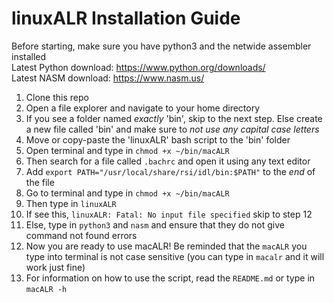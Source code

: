# linuxALR Installation Guide

Before starting, make sure you have python3 and the netwide assembler installed  
Latest Python download: <https://www.python.org/downloads/>  
Latest NASM download: <https://www.nasm.us/>

1. Clone this repo
2. Open a file explorer and navigate to your home directory
3. If you see a folder named _exactly_ 'bin', skip to the next step. Else create a new file called 'bin' and make sure to _not use any capital case letters_
4. Move or copy-paste the 'linuxALR' bash script to the 'bin' folder
5. Open terminal and type in `chmod +x ~/bin/macALR`
6. Then search for a file called `.bachrc` and open it using any text editor
7. Add `export PATH="/usr/local/share/rsi/idl/bin:$PATH"` to the _end_ of the file
8. Go to terminal and type in `chmod +x ~/bin/macALR`
9. Then type in `linuxALR`
10. If see this, `linuxALR: Fatal: No input file specified` skip to step 12
11. Else, type in `python3` and `nasm` and ensure that they do not give command not found errors
12. Now you are ready to use macALR! Be reminded that the `macALR` you type into terminal is not case sensitive (you can type in `macalr` and it will work just fine)
13. For information on how to use the script, read the `README.md` or type in `macALR -h`
